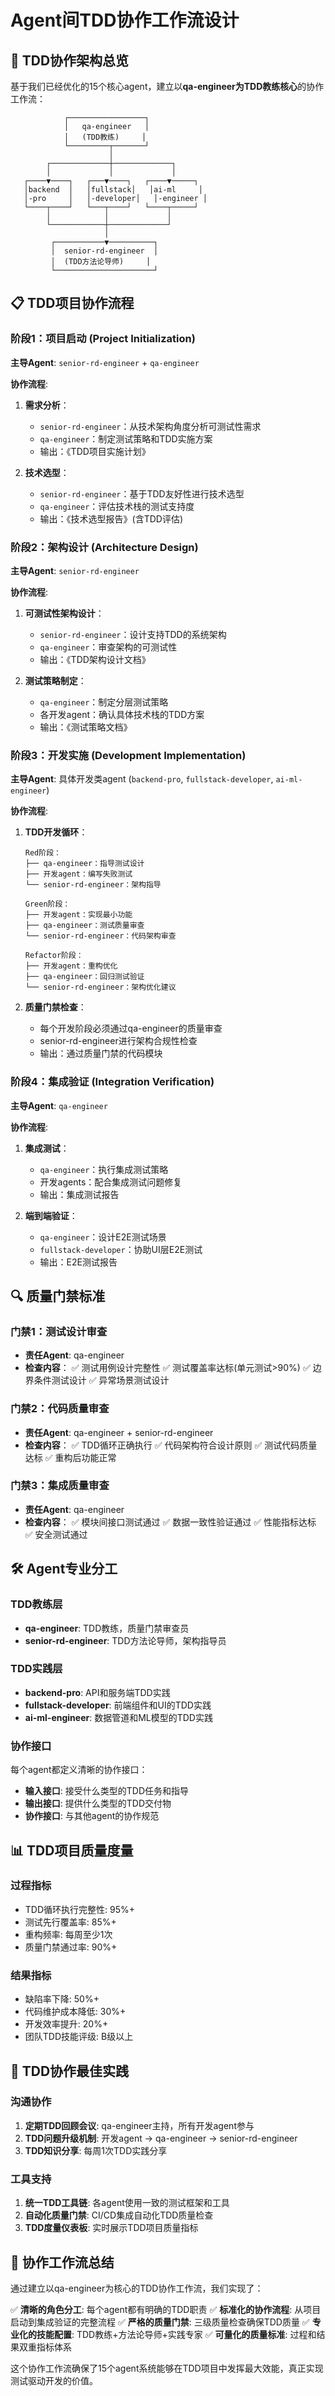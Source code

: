# Agent间TDD协作工作流设计

## 🎯 **TDD协作架构总览**

基于我们已经优化的15个核心agent，建立以**qa-engineer为TDD教练核心**的协作工作流：

```
            ┌─────────────────┐
            │   qa-engineer   │
            │   (TDD教练)     │
            └─────────┬───────┘
                      │
        ┌─────────────┼─────────────┐
        │             │             │
   ┌────▼────┐   ┌───▼────┐   ┌────▼─────┐
   │backend  │   │fullstack│   │ai-ml     │
   │-pro     │   │-developer│   │-engineer │
   └────┬────┘   └───┬────┘   └────┬─────┘
        │            │             │
        └────────────┼─────────────┘
                     │
         ┌───────────▼──────────┐
         │  senior-rd-engineer  │
         │  (TDD方法论导师)     │
         └──────────────────────┘
```

## 📋 **TDD项目协作流程**

### **阶段1：项目启动 (Project Initialization)**

**主导Agent**: `senior-rd-engineer` + `qa-engineer`

**协作流程**:
1. **需求分析**：
   - `senior-rd-engineer`：从技术架构角度分析可测试性需求
   - `qa-engineer`：制定测试策略和TDD实施方案
   - 输出：《TDD项目实施计划》

2. **技术选型**：
   - `senior-rd-engineer`：基于TDD友好性进行技术选型
   - `qa-engineer`：评估技术栈的测试支持度
   - 输出：《技术选型报告》(含TDD评估)

### **阶段2：架构设计 (Architecture Design)**

**主导Agent**: `senior-rd-engineer`

**协作流程**:
1. **可测试性架构设计**：
   - `senior-rd-engineer`：设计支持TDD的系统架构
   - `qa-engineer`：审查架构的可测试性
   - 输出：《TDD架构设计文档》

2. **测试策略制定**：
   - `qa-engineer`：制定分层测试策略
   - 各开发agent：确认具体技术栈的TDD方案
   - 输出：《测试策略文档》

### **阶段3：开发实施 (Development Implementation)**

**主导Agent**: 具体开发类agent (`backend-pro`, `fullstack-developer`, `ai-ml-engineer`)

**协作流程**:
1. **TDD开发循环**：
   ```
   Red阶段：
   ├── qa-engineer：指导测试设计
   ├── 开发agent：编写失败测试
   └── senior-rd-engineer：架构指导

   Green阶段：
   ├── 开发agent：实现最小功能
   ├── qa-engineer：测试质量审查
   └── senior-rd-engineer：代码架构审查

   Refactor阶段：
   ├── 开发agent：重构优化
   ├── qa-engineer：回归测试验证
   └── senior-rd-engineer：架构优化建议
   ```

2. **质量门禁检查**：
   - 每个开发阶段必须通过qa-engineer的质量审查
   - senior-rd-engineer进行架构合规性检查
   - 输出：通过质量门禁的代码模块

### **阶段4：集成验证 (Integration Verification)**

**主导Agent**: `qa-engineer`

**协作流程**:
1. **集成测试**：
   - `qa-engineer`：执行集成测试策略
   - 开发agents：配合集成测试问题修复
   - 输出：集成测试报告

2. **端到端验证**：
   - `qa-engineer`：设计E2E测试场景
   - `fullstack-developer`：协助UI层E2E测试
   - 输出：E2E测试报告

## 🔍 **质量门禁标准**

### **门禁1：测试设计审查**
- **责任Agent**: qa-engineer
- **检查内容**：
  ✅ 测试用例设计完整性
  ✅ 测试覆盖率达标(单元测试>90%)
  ✅ 边界条件测试设计
  ✅ 异常场景测试设计

### **门禁2：代码质量审查**
- **责任Agent**: qa-engineer + senior-rd-engineer
- **检查内容**：
  ✅ TDD循环正确执行
  ✅ 代码架构符合设计原则
  ✅ 测试代码质量达标
  ✅ 重构后功能正常

### **门禁3：集成质量审查**
- **责任Agent**: qa-engineer
- **检查内容**：
  ✅ 模块间接口测试通过
  ✅ 数据一致性验证通过
  ✅ 性能指标达标
  ✅ 安全测试通过

## 🛠️ **Agent专业分工**

### **TDD教练层**
- **qa-engineer**: TDD教练，质量门禁审查员
- **senior-rd-engineer**: TDD方法论导师，架构指导员

### **TDD实践层**
- **backend-pro**: API和服务端TDD实践
- **fullstack-developer**: 前端组件和UI的TDD实践  
- **ai-ml-engineer**: 数据管道和ML模型的TDD实践

### **协作接口**
每个agent都定义清晰的协作接口：
- **输入接口**: 接受什么类型的TDD任务和指导
- **输出接口**: 提供什么类型的TDD交付物
- **协作接口**: 与其他agent的协作规范

## 📊 **TDD项目质量度量**

### **过程指标**
- TDD循环执行完整性: 95%+
- 测试先行覆盖率: 85%+
- 重构频率: 每周至少1次
- 质量门禁通过率: 90%+

### **结果指标**  
- 缺陷率下降: 50%+
- 代码维护成本降低: 30%+
- 开发效率提升: 20%+
- 团队TDD技能评级: B级以上

## 🚀 **TDD协作最佳实践**

### **沟通协作**
1. **定期TDD回顾会议**: qa-engineer主持，所有开发agent参与
2. **TDD问题升级机制**: 开发agent → qa-engineer → senior-rd-engineer
3. **TDD知识分享**: 每周1次TDD实践分享

### **工具支持**
1. **统一TDD工具链**: 各agent使用一致的测试框架和工具
2. **自动化质量门禁**: CI/CD集成自动化TDD质量检查
3. **TDD度量仪表板**: 实时展示TDD项目质量指标

## 📝 **协作工作流总结**

通过建立以qa-engineer为核心的TDD协作工作流，我们实现了：

✅ **清晰的角色分工**: 每个agent都有明确的TDD职责
✅ **标准化的协作流程**: 从项目启动到集成验证的完整流程
✅ **严格的质量门禁**: 三级质量检查确保TDD质量
✅ **专业化的技能配置**: TDD教练+方法论导师+实践专家
✅ **可量化的质量标准**: 过程和结果双重指标体系

这个协作工作流确保了15个agent系统能够在TDD项目中发挥最大效能，真正实现测试驱动开发的价值。